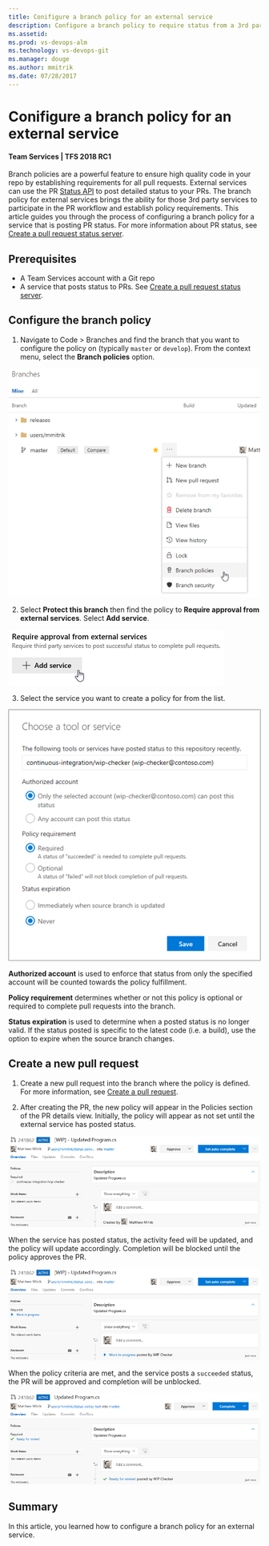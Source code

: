 ```yaml
---
title: Conifigure a branch policy for an external service 
description: Configure a branch policy to require status from a 3rd party pull request status server
ms.assetid:
ms.prod: vs-devops-alm
ms.technology: vs-devops-git
ms.manager: douge
ms.author: mmitrik
ms.date: 07/28/2017
---
```


# Conifigure a branch policy for an external service 

#### Team Services | TFS 2018 RC1 

Branch policies are a powerful feature to ensure high quality code in your repo by establishing requirements for all pull requests.  External services can use the PR [Status API]() to post detailed status to your PRs.  The branch policy for external services brings the ability for those 3rd party services to participate in the PR workflow and establish policy requirements.  This article guides you through the process of configuring a branch policy for a service that is posting PR status.  For more information about PR status, see [Create a pull request status server]().

## Prerequisites

* A Team Services account with a Git repo
* A service that posts status to PRs.  See [Create a pull request status server]().

## Configure the branch policy 

1. Navigate to Code > Branches and find the branch that you want to configure the policy on (typically `master` or `develop`).  From the context menu, select the **Branch policies** option.

![Select Branch policies from the context menu](../_img/pr-status-policy/branches.png)

2. Select **Protect this branch** then find the policy to **Require approval from external services**.  Select **Add service**.

![Select the Add service button](../_img/pr-status-policy/add-service.png)

3. Select the service you want to create a policy for from the list.

![Select the policy from the list](../_img/pr-status-policy/choose-service.png)

  **Authorized account** is used to enforce that status from only the specified account will be counted towards the policy fulfillment.  

  **Policy requirement** determines whether or not this policy is optional or required to complete pull requests into the branch.  

  **Status expiration** is used to determine when a posted status is no longer valid.  If the status posted is specific to the latest code (i.e. a build), use the option to expire when the source branch changes.  

## Create a new pull request

1. Create a new pull request into the branch where the policy is defined.  For more information, see [Create a pull request](https://review.docs.microsoft.com/en-us/vsts/git/tutorial/pullrequest).

2. After creating the PR, the new policy will appear in the Policies section of the PR details view.  Initially, the policy will appear as not set until the external service has posted status.  

![Policy status is visible in the Policies section](../_img/pr-status-policy/pr-policy-no-status.png)

  When the service has posted status, the activity feed will be updated, and the policy will update accordingly.  Completion will be blocked until the policy approves the PR.

![Policy status updates](../_img/pr-status-policy/pr-policy-status-set.png)

  When the policy criteria are met, and the service posts a `succeeded` status, the PR will be approved and completion will be unblocked.

![Policy status approved and completion unblocked](../_img/pr-status-policy/pr-policy-succeeded.png)

## Summary
In this article, you learned how to configure a branch policy for an external service.  